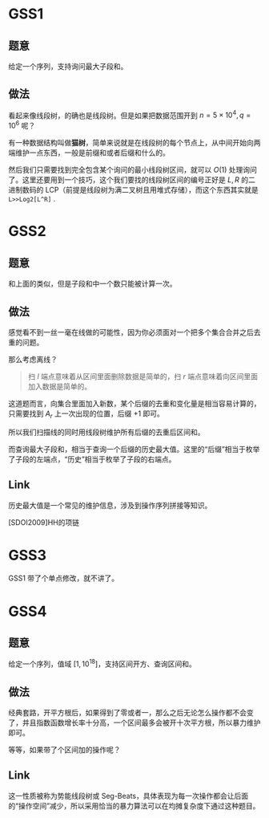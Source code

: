 # GSS1

## 题意

给定一个序列，支持询问最大子段和。

## 做法

看起来像线段树，的确也是线段树。但是如果把数据范围开到 $n=5\times 10^4,q=10^6$ 呢？

有一种数据结构叫做**猫树**，简单来说就是在线段树的每个节点上，从中间开始向两端维护一点东西，一般是前缀和或者后缀和什么的。

然后我们只需要找到完全包含某个询问的最小线段树区间，就可以 $O(1)$ 处理询问了。这里还要用到一个技巧，这个我们要找的线段树区间的编号正好是 $L,R$ 的二进制数码的 LCP（前提是线段树为满二叉树且用堆式存储），而这个东西其实就是 `L>>Log2[L^R]` .

# GSS2

## 题意

和上面的类似，但是子段和中一个数只能被计算一次。

## 做法

感觉看不到一丝一毫在线做的可能性，因为你必须面对一个把多个集合合并之后去重的问题。

那么考虑离线？

> 扫 $l$ 端点意味着从区间里面删除数据是简单的，扫 $r$ 端点意味着向区间里面加入数据是简单的。

这道题而言，向集合里面加入新数，某个后缀的去重和变化量是相当容易计算的，只需要找到 $A_r$ 上一次出现的位置，后缀 $+1$ 即可。

所以我们扫描线的同时用线段树维护所有后缀的去重后区间和。

而查询最大子段和，相当于查询一个后缀的历史最大值。这里的“后缀”相当于枚举了子段的左端点，“历史”相当于枚举了子段的右端点。

## Link

历史最大值是一个常见的维护信息，涉及到操作序列拼接等知识。

[SDOI2009]HH的项链

# GSS3

GSS1 带了个单点修改，就不讲了。

# GSS4

## 题意

给定一个序列，值域 $[1,10^{18}]$，支持区间开方、查询区间和。

## 做法

经典套路，开平方根后，如果得到了零或者一，那么之后无论怎么操作都不会变了，并且指数函数增长率十分高，一个区间最多会被开十次平方根，所以暴力维护即可。

等等，如果带了个区间加的操作呢？



## Link

这一性质被称为势能线段树或 $\text{Seg-Beats}$，具体表现为每一次操作都会让后面的“操作空间”减少，所以采用恰当的暴力算法可以在均摊复杂度下通过这种题目。

